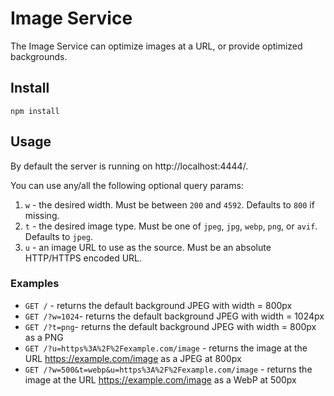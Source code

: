 # Image Service

The Image Service can optimize images at a URL, or provide optimized backgrounds.

## Install

```
npm install
```

## Usage

By default the server is running on http://localhost:4444/.

You can use any/all the following optional query params:

1. `w` - the desired width. Must be between `200` and `4592`. Defaults to `800` if missing.
1. `t` - the desired image type. Must be one of `jpeg`, `jpg`, `webp`, `png`, or `avif`. Defaults to `jpeg`.
1. `u` - an image URL to use as the source. Must be an absolute HTTP/HTTPS encoded URL.

### Examples

- `GET /` - returns the default background JPEG with width = 800px
- `GET /?w=1024`- returns the default background JPEG with width = 1024px
- `GET /?t=png`- returns the default background JPEG with width = 800px as a PNG
- `GET /?u=https%3A%2F%2Fexample.com/image` - returns the image at the URL https://example.com/image as a JPEG at 800px
- `GET /?w=500&t=webp&u=https%3A%2F%2Fexample.com/image` - returns the image at the URL https://example.com/image as a WebP at 500px
